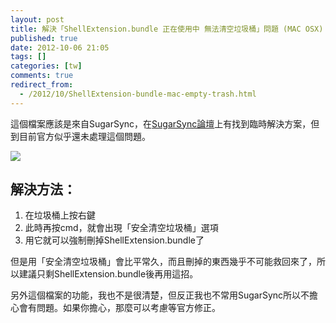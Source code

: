 ```yaml
---
layout: post
title: 解決「ShellExtension.bundle 正在使用中 無法清空垃圾桶」問題 (MAC OSX)
published: true
date: 2012-10-06 21:05
tags: []
categories: [tw]
comments: true
redirect_from:
  - /2012/10/ShellExtension-bundle-mac-empty-trash.html
---
```



這個檔案應該是來自SugarSync，在[SugarSync論壇][1]上有找到臨時解決方案，但到目前官方似乎還未處理這個問題。



[![][2]][2]




## 解決方法：

1. 在垃圾桶上按右鍵
2. 此時再按cmd，就會出現「安全清空垃圾桶」選項
3. 用它就可以強制刪掉ShellExtension.bundle了


但是用「安全清空垃圾桶」會比平常久，而且刪掉的東西幾乎不可能救回來了，所以建議只剩ShellExtension.bundle後再用這招。

另外這個檔案的功能，我也不是很清楚，但反正我也不常用SugarSync所以不擔心會有問題。如果你擔心，那麼可以考慮等官方修正。

[1]: http://sugarsync.hivelive.com/posts/95a79047a0
[2]: http://4.bp.blogspot.com/-CKF4Y63umPs/UHFuZF89hJI/AAAAAAAAA48/sw7-Hl2fWuE/s1600/secure_empty_trash.png
